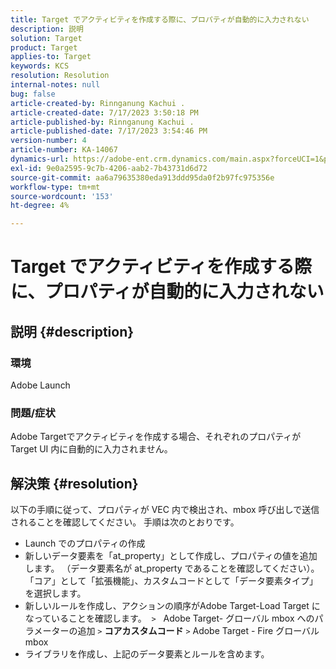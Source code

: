 ```yaml
---
title: Target でアクティビティを作成する際に、プロパティが自動的に入力されない
description: 説明
solution: Target
product: Target
applies-to: Target
keywords: KCS
resolution: Resolution
internal-notes: null
bug: false
article-created-by: Rinnganung Kachui .
article-created-date: 7/17/2023 3:50:18 PM
article-published-by: Rinnganung Kachui .
article-published-date: 7/17/2023 3:54:46 PM
version-number: 4
article-number: KA-14067
dynamics-url: https://adobe-ent.crm.dynamics.com/main.aspx?forceUCI=1&pagetype=entityrecord&etn=knowledgearticle&id=342d78a0-b924-ee11-9cbd-6045bd006b4b
exl-id: 9e0a2595-9c7b-4206-aab2-7b43731d6d72
source-git-commit: aa6a79635380eda913ddd95da0f2b97fc975356e
workflow-type: tm+mt
source-wordcount: '153'
ht-degree: 4%

---
```


# Target でアクティビティを作成する際に、プロパティが自動的に入力されない

## 説明 {#description}




### 環境



Adobe Launch



### 問題/症状



Adobe Targetでアクティビティを作成する場合、それぞれのプロパティが Target UI 内に自動的に入力されません。


## 解決策 {#resolution}


以下の手順に従って、プロパティが VEC 内で検出され、mbox 呼び出しで送信されることを確認してください。 手順は次のとおりです。

- Launch でのプロパティの作成
- 新しいデータ要素を「at_property」として作成し、プロパティの値を追加します。 （データ要素名が at_property であることを確認してください）。 「コア」として「拡張機能」、カスタムコードとして「データ要素タイプ」を選択します。
- 新しいルールを作成し、アクションの順序がAdobe Target-Load Target になっていることを確認します。  `>`   Adobe Target- グローバル mbox へのパラメーターの追加 `>`  <b>コアカスタムコード</b> `>`  Adobe Target - Fire グローバル mbox
- ライブラリを作成し、上記のデータ要素とルールを含めます。
